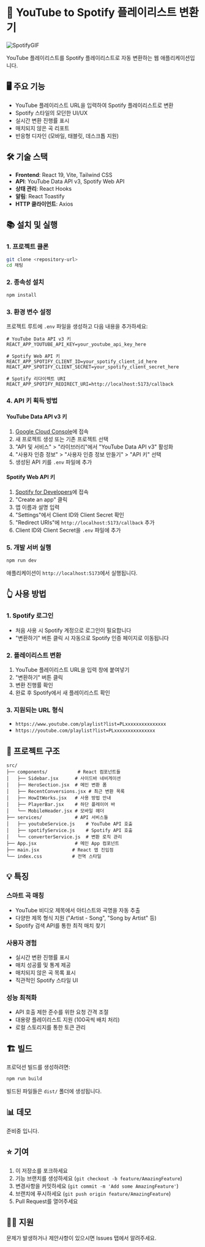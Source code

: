 # 🎵 YouTube to Spotify 플레이리스트 변환기
![SpotifyGIF](https://github.com/user-attachments/assets/6c82d5a4-9dbc-42ff-8a2d-aa115ce90e0d)

YouTube 플레이리스트를 Spotify 플레이리스트로 자동 변환하는 웹 애플리케이션입니다.

## 🖥️ 주요 기능

- YouTube 플레이리스트 URL을 입력하여 Spotify 플레이리스트로 변환
- Spotify 스타일의 모던한 UI/UX
- 실시간 변환 진행률 표시
- 매치되지 않은 곡 리포트
- 반응형 디자인 (모바일, 태블릿, 데스크톱 지원)

## 🛠️ 기술 스택

- **Frontend**: React 19, Vite, Tailwind CSS
- **API**: YouTube Data API v3, Spotify Web API
- **상태 관리**: React Hooks
- **알림**: React Toastify
- **HTTP 클라이언트**: Axios

## 📚 설치 및 실행

### 1. 프로젝트 클론

```bash
git clone <repository-url>
cd 채팅
```

### 2. 종속성 설치

```bash
npm install
```

### 3. 환경 변수 설정

프로젝트 루트에 `.env` 파일을 생성하고 다음 내용을 추가하세요:

```env
# YouTube Data API v3 키
REACT_APP_YOUTUBE_API_KEY=your_youtube_api_key_here

# Spotify Web API 키
REACT_APP_SPOTIFY_CLIENT_ID=your_spotify_client_id_here
REACT_APP_SPOTIFY_CLIENT_SECRET=your_spotify_client_secret_here

# Spotify 리다이렉트 URI
REACT_APP_SPOTIFY_REDIRECT_URI=http://localhost:5173/callback
```

### 4. API 키 획득 방법

#### YouTube Data API v3 키

1. [Google Cloud Console](https://console.developers.google.com/)에 접속
2. 새 프로젝트 생성 또는 기존 프로젝트 선택
3. "API 및 서비스" > "라이브러리"에서 "YouTube Data API v3" 활성화
4. "사용자 인증 정보" > "사용자 인증 정보 만들기" > "API 키" 선택
5. 생성된 API 키를 `.env` 파일에 추가

#### Spotify Web API 키

1. [Spotify for Developers](https://developer.spotify.com/dashboard/applications)에 접속
2. "Create an app" 클릭
3. 앱 이름과 설명 입력
4. "Settings"에서 Client ID와 Client Secret 확인
5. "Redirect URIs"에 `http://localhost:5173/callback` 추가
6. Client ID와 Client Secret을 `.env` 파일에 추가

### 5. 개발 서버 실행

```bash
npm run dev
```

애플리케이션이 `http://localhost:5173`에서 실행됩니다.

## 👆 사용 방법

### 1. Spotify 로그인

- 처음 사용 시 Spotify 계정으로 로그인이 필요합니다
- "변환하기" 버튼 클릭 시 자동으로 Spotify 인증 페이지로 이동됩니다

### 2. 플레이리스트 변환

1. YouTube 플레이리스트 URL을 입력 창에 붙여넣기
2. "변환하기" 버튼 클릭
3. 변환 진행률 확인
4. 완료 후 Spotify에서 새 플레이리스트 확인

### 3. 지원되는 URL 형식

- `https://www.youtube.com/playlist?list=PLxxxxxxxxxxxxxxx`
- `https://youtube.com/playlist?list=PLxxxxxxxxxxxxxxx`

## 📂 프로젝트 구조

```
src/
├── components/           # React 컴포넌트들
│   ├── Sidebar.jsx      # 사이드바 네비게이션
│   ├── HeroSection.jsx  # 메인 변환 폼
│   ├── RecentConversions.jsx # 최근 변환 목록
│   ├── HowItWorks.jsx   # 사용 방법 안내
│   ├── PlayerBar.jsx    # 하단 플레이어 바
│   └── MobileHeader.jsx # 모바일 헤더
├── services/            # API 서비스들
│   ├── youtubeService.js    # YouTube API 호출
│   ├── spotifyService.js    # Spotify API 호출
│   └── converterService.js  # 변환 로직 관리
├── App.jsx              # 메인 App 컴포넌트
├── main.jsx            # React 앱 진입점
└── index.css           # 전역 스타일
```

## 💡 특징

### 스마트 곡 매칭

- YouTube 비디오 제목에서 아티스트와 곡명을 자동 추출
- 다양한 제목 형식 지원 ("Artist - Song", "Song by Artist" 등)
- Spotify 검색 API를 통한 최적 매치 찾기

### 사용자 경험

- 실시간 변환 진행률 표시
- 매치 성공률 및 통계 제공
- 매치되지 않은 곡 목록 표시
- 직관적인 Spotify 스타일 UI

### 성능 최적화

- API 호출 제한 준수를 위한 요청 간격 조절
- 대용량 플레이리스트 지원 (100곡씩 배치 처리)
- 로컬 스토리지를 통한 토큰 관리

## 🏗️ 빌드

프로덕션 빌드를 생성하려면:

```bash
npm run build
```

빌드된 파일들은 `dist/` 폴더에 생성됩니다.

## 📊 데모

준비중 입니다.

## ⭐ 기여

1. 이 저장소를 포크하세요
2. 기능 브랜치를 생성하세요 (`git checkout -b feature/AmazingFeature`)
3. 변경사항을 커밋하세요 (`git commit -m 'Add some AmazingFeature'`)
4. 브랜치에 푸시하세요 (`git push origin feature/AmazingFeature`)
5. Pull Request를 열어주세요

## 👨‍🔧 지원

문제가 발생하거나 제안사항이 있으시면 Issues 탭에서 알려주세요.
